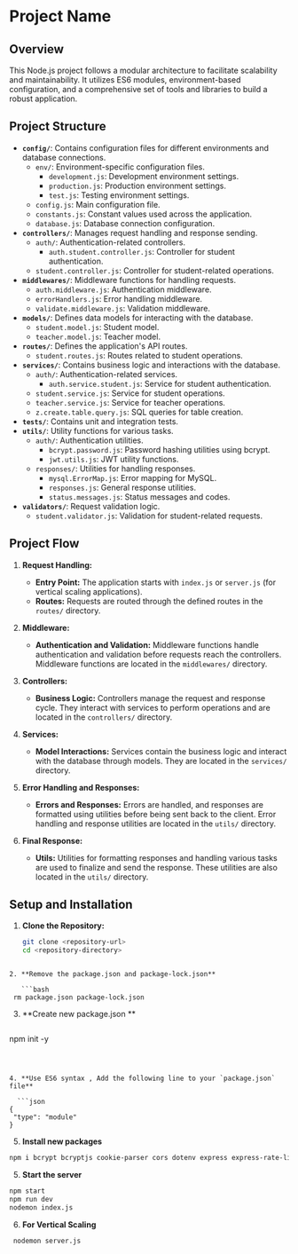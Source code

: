 # Project Name

## Overview

This Node.js project follows a modular architecture to facilitate scalability and maintainability. It utilizes ES6 modules, environment-based configuration, and a comprehensive set of tools and libraries to build a robust application.

## Project Structure

- **`config/`**: Contains configuration files for different environments and database connections.
  - `env/`: Environment-specific configuration files.
    - `development.js`: Development environment settings.
    - `production.js`: Production environment settings.
    - `test.js`: Testing environment settings.
  - `config.js`: Main configuration file.
  - `constants.js`: Constant values used across the application.
  - `database.js`: Database connection configuration.
- **`controllers/`**: Manages request handling and response sending.
  - `auth/`: Authentication-related controllers.
    - `auth.student.controller.js`: Controller for student authentication.
  - `student.controller.js`: Controller for student-related operations.
- **`middlewares/`**: Middleware functions for handling requests.
  - `auth.middleware.js`: Authentication middleware.
  - `errorHandlers.js`: Error handling middleware.
  - `validate.middleware.js`: Validation middleware.
- **`models/`**: Defines data models for interacting with the database.
  - `student.model.js`: Student model.
  - `teacher.model.js`: Teacher model.
- **`routes/`**: Defines the application's API routes.
  - `student.routes.js`: Routes related to student operations.
- **`services/`**: Contains business logic and interactions with the database.
  - `auth/`: Authentication-related services.
    - `auth.service.student.js`: Service for student authentication.
  - `student.service.js`: Service for student operations.
  - `teacher.service.js`: Service for teacher operations.
  - `z.create.table.query.js`: SQL queries for table creation.
- **`tests/`**: Contains unit and integration tests.
- **`utils/`**: Utility functions for various tasks.
  - `auth/`: Authentication utilities.
    - `bcrypt.password.js`: Password hashing utilities using bcrypt.
    - `jwt.utils.js`: JWT utility functions.
  - `responses/`: Utilities for handling responses.
    - `mysql.ErrorMap.js`: Error mapping for MySQL.
    - `responses.js`: General response utilities.
    - `status.messages.js`: Status messages and codes.
- **`validators/`**: Request validation logic.
  - `student.validator.js`: Validation for student-related requests.


## Project Flow

1. **Request Handling:**
   - **Entry Point:** The application starts with `index.js` or `server.js` (for vertical scaling applications).
   - **Routes:** Requests are routed through the defined routes in the `routes/` directory.

2. **Middleware:**
   - **Authentication and Validation:** Middleware functions handle authentication and validation before requests reach the controllers. Middleware functions are located in the `middlewares/` directory.

3. **Controllers:**
   - **Business Logic:** Controllers manage the request and response cycle. They interact with services to perform operations and are located in the `controllers/` directory.

4. **Services:**
   - **Model Interactions:** Services contain the business logic and interact with the database through models. They are located in the `services/` directory.

5. **Error Handling and Responses:**
   - **Errors and Responses:** Errors are handled, and responses are formatted using utilities before being sent back to the client. Error handling and response utilities are located in the `utils/` directory.

6. **Final Response:**
   - **Utils:** Utilities for formatting responses and handling various tasks are used to finalize and send the response. These utilities are also located in the `utils/` directory.

## Setup and Installation

1. **Clone the Repository:**

   ```bash
   git clone <repository-url>
   cd <repository-directory>

```

2. **Remove the package.json and package-lock.json**

   ```bash
 rm package.json package-lock.json
```




3. **Create new package.json **

   ```bash
 npm init -y

 ```



 4. **Use ES6 syntax , Add the following line to your `package.json` file**

   ```json
{
  "type": "module"
} 
```


 5. **Install new packages**

   ```bash
 npm i bcrypt bcryptjs cookie-parser cors dotenv express express-rate-limit helmet joi jsonwebtoken mysql mysql2 nodemon uuid
```
 5. **Start the server**

   ```bash
   npm start 
   npm run dev 
   nodemon index.js
```

 6. **For Vertical Scaling**

   ```bash
    nodemon server.js
```
   



